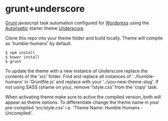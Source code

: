 # grunt+underscore

[Grunt](http://gruntjs.com/) javascript task automation configured for [Wordpress](https://wordpress.org/) using the [Automattic](https://github.com/automattic/) starter theme [Underscore](http://underscores.me/).

Clone this repo into your theme folder and build locally. Theme will compile as 'humble-humans' by default. 

```
$ npm install
$ bower install
$ grunt
```

To update the theme with a new instance of Underscore replace the contents of the 'src' folder. Find and replace all instances of '../humble-humans' in 'Gruntfile.js' and replace with your '../you-new-theme-slug'. If not using SASS (shame on you), remove '!style.css' from the 'copy' task.

When activating theme make sure to active the compiled version, both will appear as theme options. To differentiate change the theme name in your pre-compiled 'src/style.css' i.e. 'Theme Name: Humble Humans - Uncompiled'. 
